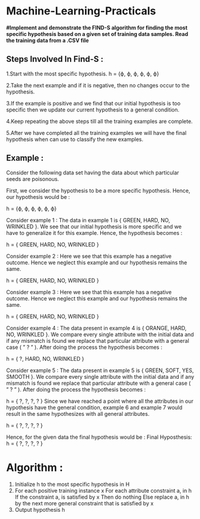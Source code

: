 # Machine-Learning-Practicals

**#Implement and demonstrate the FIND-S algorithm for finding the most specific hypothesis based on a given set of training data samples. Read the training data from a .CSV file**

## Steps Involved In Find-S :

1.Start with the most specific hypothesis. 
  h = {ϕ, ϕ, ϕ, ϕ, ϕ, ϕ}
  
2.Take the next example and if it is negative, then no changes occur to the hypothesis.

3.If the example is positive and we find that our initial hypothesis is too specific then we update our current hypothesis to a general condition.

4.Keep repeating the above steps till all the training examples are complete.

5.After we have completed all the training examples we will have the final hypothesis when can use to classify the new examples.

## Example :
Consider the following data set having the data about which particular seeds are poisonous. 
 
First, we consider the hypothesis to be a more specific hypothesis. Hence, our hypothesis would be : 

h = {ϕ, ϕ, ϕ, ϕ, ϕ, ϕ} 
  
Consider example 1 : 
The data in example 1 is { GREEN, HARD, NO, WRINKLED }. We see that our initial hypothesis is more specific and we have to generalize it for this example. Hence, the hypothesis becomes : 

h = { GREEN, HARD, NO, WRINKLED } 

Consider example 2 : 
Here we see that this example has a negative outcome. Hence we neglect this example and our hypothesis remains the same. 

h = { GREEN, HARD, NO, WRINKLED } 

Consider example 3 : 
Here we see that this example has a negative outcome. Hence we neglect this example and our hypothesis remains the same. 

h = { GREEN, HARD, NO, WRINKLED } 

Consider example 4 : 
The data present in example 4 is { ORANGE, HARD, NO, WRINKLED }. We compare every single attribute with the initial data and if any mismatch is found we replace that particular attribute with a general case ( ” ? ” ). After doing the process the hypothesis becomes : 

h = { ?, HARD, NO, WRINKLED } 

Consider example 5 : 
The data present in example 5 is { GREEN, SOFT, YES, SMOOTH }. We compare every single attribute with the initial data and if any mismatch is found we replace that particular attribute with a general case ( ” ? ” ). After doing the process the hypothesis becomes : 

h = { ?, ?, ?, ? } 
Since we have reached a point where all the attributes in our hypothesis have the general condition, example 6 and example 7 would result in the same hypothesizes with all general attributes. 

h = { ?, ?, ?, ? } 

Hence, for the given data the final hypothesis would be : 
Final Hyposthesis: h = { ?, ?, ?, ? } 


# Algorithm :
1. Initialize h to the most specific hypothesis in H
2. For each positive training instance x
    For each attribute constraint a, in h
        If the constraint a, is satisfied by x
        Then do nothing
        Else replace a, in h by the next more general constraint that is satisfied by x
3. Output hypothesis h 
